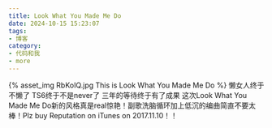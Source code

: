 ```yaml
---
title: Look What You Made Me Do
date: 2024-10-15 15:23:07
tags:
- 博客
category:
- 代码和我
- more
---
```

{% asset_img RbKoIQ.jpg This is Look What You Made Me Do %}
懒女人终于不懒了 TS6终于不是never了 三年的等待终于有了成果 这次Look What You Made Me Do新的风格真是real惊艳！副歌洗脑循环加上低沉的编曲简直不要太棒！Plz buy Reputation on iTunes on 2017.11.10！！